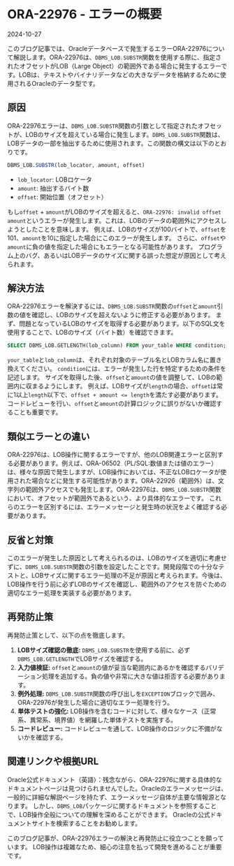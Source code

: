 # ORA-22976 - エラーの概要
2024-10-27

このブログ記事では、Oracleデータベースで発生するエラーORA-22976について解説します。ORA-22976は、`DBMS_LOB.SUBSTR`関数を使用する際に、指定されたオフセットがLOB（Large Object）の範囲外である場合に発生するエラーです。LOBは、テキストやバイナリデータなどの大きなデータを格納するために使用されるOracleのデータ型です。


## 原因

ORA-22976エラーは、`DBMS_LOB.SUBSTR`関数の引数として指定されたオフセットが、LOBのサイズを超えている場合に発生します。`DBMS_LOB.SUBSTR`関数は、LOBデータの一部を抽出するために使用されます。この関数の構文は以下のとおりです。

```sql
DBMS_LOB.SUBSTR(lob_locator, amount, offset)
```

* `lob_locator`: LOBロケータ
* `amount`: 抽出するバイト数
* `offset`: 開始位置（オフセット）

もし`offset` + `amount`がLOBのサイズを超えると、`ORA-22976: invalid offset amount`というエラーが発生します。これは、LOBのデータの範囲外にアクセスしようとしたことを意味します。  例えば、LOBのサイズが100バイトで、`offset`を101、`amount`を10に指定した場合にこのエラーが発生します。  さらに、`offset`や`amount`に負の値を指定した場合にもエラーとなる可能性があります。  プログラム上のバグ、あるいはLOBデータのサイズに関する誤った想定が原因として考えられます。


## 解決方法

ORA-22976エラーを解決するには、`DBMS_LOB.SUBSTR`関数の`offset`と`amount`引数の値を確認し、LOBのサイズを超えないように修正する必要があります。  まず、問題となっているLOBのサイズを取得する必要があります。以下のSQL文を使用することで、LOBのサイズ（バイト数）を確認できます。

```sql
SELECT DBMS_LOB.GETLENGTH(lob_column) FROM your_table WHERE condition;
```

`your_table`と`lob_column`は、それぞれ対象のテーブル名とLOBカラム名に置き換えてください。 `condition`には、エラーが発生した行を特定するための条件を記述します。  サイズを取得した後、`offset`と`amount`の値を調整して、LOBの範囲内に収まるようにします。  例えば、LOBサイズが`length`の場合、`offset`は常に1以上`length`以下で、`offset + amount <= length`を満たす必要があります。  コードレビューを行い、`offset`と`amount`の計算ロジックに誤りがないか確認することも重要です。


## 類似エラーとの違い

ORA-22976は、LOB操作に関するエラーですが、他のLOB関連エラーと区別する必要があります。例えば、ORA-06502（PL/SQL:数値または値のエラー）は、様々な原因で発生しますが、LOB操作においては、不正なLOBロケータが使用された場合などに発生する可能性があります。ORA-22926（範囲外）は、文字列の範囲外アクセスでも発生します。ORA-22976は、`DBMS_LOB.SUBSTR`関数において、オフセットが範囲外であるという、より具体的なエラーです。  これらのエラーを区別するには、エラーメッセージと発生時の状況をよく確認する必要があります。


## 反省と対策

このエラーが発生した原因として考えられるのは、LOBのサイズを適切に考慮せずに、`DBMS_LOB.SUBSTR`関数の引数を設定したことです。開発段階での十分なテストと、LOBサイズに関するエラー処理の不足が原因と考えられます。今後は、LOB操作を行う前に必ずLOBのサイズを確認し、範囲外のアクセスを防ぐための適切なエラー処理を実装する必要があります。


## 再発防止策

再発防止策として、以下の点を徹底します。

1. **LOBサイズ確認の徹底:**  `DBMS_LOB.SUBSTR`を使用する前に、必ず`DBMS_LOB.GETLENGTH`でLOBサイズを確認する。
2. **入力値検証:**  `offset`と`amount`の値が妥当な範囲内にあるかを確認するバリデーション処理を追加する。負の値や非常に大きな値は拒否する必要があります。
3. **例外処理:**  `DBMS_LOB.SUBSTR`関数の呼び出しを`EXCEPTION`ブロックで囲み、ORA-22976が発生した場合に適切なエラー処理を行う。
4. **単体テストの強化:**  LOB操作を含むコードに対して、様々なケース（正常系、異常系、境界値）を網羅した単体テストを実施する。
5. **コードレビュー:**  コードレビューを通して、LOB操作のロジックに不備がないかを確認する。


## 関連リンクや根拠URL

Oracle公式ドキュメント（英語）：残念ながら、ORA-22976に関する具体的なドキュメントページは見つけられませんでした。Oracleのエラーメッセージは、一般的に詳細な解説ページを持たず、エラーメッセージ自体が主要な情報源となります。  しかし、`DBMS_LOB`パッケージに関するドキュメントを参照することで、LOB操作全般についての理解を深めることができます。  Oracleの公式ドキュメントサイトを検索することをお勧めします。


このブログ記事が、ORA-22976エラーの解決と再発防止に役立つことを願っています。  LOB操作は複雑なため、細心の注意を払って開発を進めることが重要です。